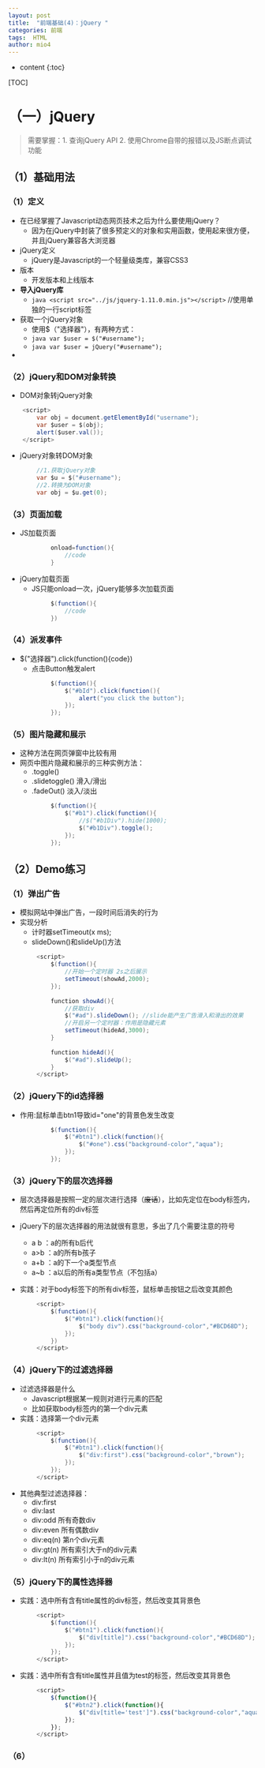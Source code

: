 ```yaml
---
layout: post
title:  "前端基础(4)：jQuery "
categories: 前端
tags:  HTML
author: mio4
---
```


* content
{:toc}




[TOC]
# （一）jQuery
> 需要掌握：1. 查询jQuery  API   2. 使用Chrome自带的报错以及JS断点调试功能
## （1）基础用法

### （1）定义
 - 在已经掌握了Javascript动态网页技术之后为什么要使用jQuery？
	 - 因为在jQuery中封装了很多预定义的对象和实用函数，使用起来很方便，并且jQuery兼容各大浏览器 
 - jQuery定义
	 - jQuery是Javascript的一个轻量级类库，兼容CSS3
 - 版本
	 - 开发版本和上线版本 
 - **导入jQuery库**
	 - ```java <script src="../js/jquery-1.11.0.min.js"></script>``` //使用单独的一行script标签
 - 获取一个jQuery对象
	 - 使用$（"选择器"），有两种方式：
	 - ```java var $user = $("#username");```
	 - ```java var $user = jQuery("#username");```
 - 


### （2）jQuery和DOM对象转换

 - DOM对象转jQuery对象
 
```java 
	<script>
		var obj = document.getElementById("username");
		var $user = $(obj);
		alert($user.val());
	</script>
```

 - jQuery对象转DOM对象
 
```java 
		//1.获取jQuery对象
		var $u = $("#username");
		//2.转换为DOM对象
		var obj = $u.get(0);
```


### （3）页面加载

 - JS加载页面
 
```java 
			onload=function(){
				//code
			}
```

 - jQuery加载页面
	 - JS只能onload一次，jQuery能够多次加载页面
	 
```java
			$(function(){
				//code
			})			
```


### （4）派发事件

 - $("选择器").click(function(){code})
	 - 点击Button触发alert
	 
```java 
			$(function(){
				$("#bId").click(function(){
					alert("you click the button");
				});
			});	
```

### （5）图片隐藏和展示

 - 这种方法在网页弹窗中比较有用
 - 网页中图片隐藏和展示的三种实例方法：
	 - .toggle() 
	 - .slidetoggle() 滑入/滑出
	 - .fadeOut() 淡入/淡出

```java 
			$(function(){
				$("#b1").click(function(){
					//$("#b1Div").hide(1000);
					$("#b1Div").toggle();
				});
			});
```

## （2）Demo练习

### （1）弹出广告
 - 模拟网站中弹出广告，一段时间后消失的行为
 - 实现分析
	 - 计时器setTimeout(x ms);
	 - slideDown()和slideUp()方法
	 
```java 
		<script>
			$(function(){
				//开始一个定时器 2s之后展示
				setTimeout(showAd,2000);
			});
			
			function showAd(){
				//获取div
				$("#ad").slideDown(); //slide能产生广告滑入和滑出的效果
				//开启另一个定时器：作用是隐藏元素
				setTimeout(hideAd,3000);
			}
			
			function hideAd(){
				$("#ad").slideUp(); 
			}
		</script>
```

### （2）jQuery下的id选择器

 - 作用:鼠标单击btn1导致id="one"的背景色发生改变
 
```java 
			$(function(){
				$("#btn1").click(function(){
					$("#one").css("background-color","aqua");
				});
			});
```

### （3）jQuery下的层次选择器

 - 层次选择器是按照一定的层次进行选择（~~废话~~），比如先定位在body标签内，然后再定位所有的div标签
 - jQuery下的层次选择器的用法就很有意思，多出了几个需要注意的符号
	 -  a b  ：a的所有b后代
	 -  a>b ：a的所有b孩子
	 -  a+b ：a的下一个a类型节点
	 -  a~b ：a以后的所有a类型节点（不包括a）

 - 实践：对于body标签下的所有div标签，鼠标单击按钮之后改变其颜色

```java 
		<script>
			$(function(){
				$("#btn1").click(function(){
					$("body div").css("background-color","#BCD68D");
				});				
			})
		</script>
```

### （4）jQuery下的过滤选择器

 - 过滤选择器是什么
	 - Javascript根据某一规则对进行元素的匹配
	 - 比如获取body标签内的第一个div元素
  - 实践：选择第一个div元素
 
```java 
		<script>
			$(function(){
				$("#btn1").click(function(){
					$("div:first").css("background-color","brown");
				});
			});
		</script>
```
 - 其他典型过滤选择器：
	 - div:first
	 - div:last
	 - div:odd 所有奇数div
	 - div:even 所有偶数div
	 - div:eq(n) 第n个div元素
	 - div:gt(n) 所有索引大于n的div元素
	 - div:lt(n) 所有索引小于n的div元素


### （5）jQuery下的属性选择器

 - 实践：选中所有含有title属性的div标签，然后改变其背景色 

 
```java 
		<script>
			$(function(){
				$("#btn1").click(function(){
					$("div[title]").css("background-color","#BCD68D");
				});
			});
		</script>
```


 - 实践：选中所有含有title属性并且值为test的标签，然后改变其背景色

```javascript
		<script>
			$(function(){
				$("#btn2").click(function(){
					$("div[title='test']").css("background-color","aquamarine");
				});
			});
		</script>
```

### （6）